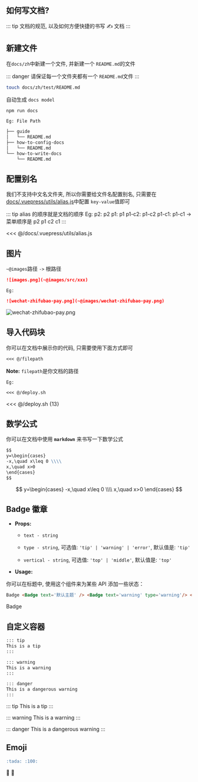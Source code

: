 ## 如何写文档? <Badge text='Important' type='warning'/>

::: tip
文档的规范, 以及如何方便快捷的书写 ✍️ 文档
:::

## 新建文件

在`docs/zh`中新建一个文件, 并新建一个 `README.md`的文件

::: danger
请保证每一个文件夹都有一个 `README.md`文件
:::

```sh
touch docs/zh/test/README.md
```

自动生成 `docs model`
```sh
npm run docs
```

`Eg: File Path`

```sh
├── guide
│   └── README.md
├── how-to-config-docs
│   └── README.md
└── how-to-write-docs
    └── README.md
```

## 配置别名

我们不支持中文名文件夹, 所以你需要给文件名配置别名, 只需要在[docs/.vuepress/utils/alias.js](#docs/.vuepress/utils/alias.js)中配置 `key-value`值即可

::: tip
alias 的顺序就是文档的顺序
Eg:
  p2: p2
  p1: p1
  p1-c2: p1-c2
  p1-c1: p1-c1
  -> 菜单顺序是
  p2
  p1
    c2
    c1
:::

<<< @/docs/.vuepress/utils/alias.js

## 图片

`~@images`路径 `->` 根路径

```md
![images.png](~@images/src/xxx)
```

`Eg:`

```md
![wechat-zhifubao-pay.png](~@images/wechat-zhifubao-pay.png)
```

![wechat-zhifubao-pay.png](~@images/wechat-zhifubao-pay.png)

## 导入代码块

你可以在文档中展示你的代码, 只需要使用下面方式即可

```md {highlight number}
<<< @/filepath
```

**Note:** `filepath`是你文档的路径

`Eg:`

```md {1}
<<< @/deploy.sh
```

<<< @/deploy.sh {13}

## 数学公式

你可以在文档中使用 **`markdown`** 来书写一下数学公式

```md
$$
y=\begin{cases}
-x,\quad x\leq 0 \\\\
x,\quad x>0
\end{cases}
$$
```

$$
y=\begin{cases}
-x,\quad x\leq 0 \\\\
x,\quad x>0
\end{cases}
$$

## Badge 徽章

- **Props:**

  - `text - string`

  - `type - string`, 可选值: `'tip' | 'warning' | 'error'`, 默认值是: `'tip'`

  - `vertical - string`, 可选值: `'top' | 'middle'`, 默认值是: `'top'`

- **Usage:**

你可以在标题中, 使用这个组件来为某些 API 添加一些状态：

```md
Badge <Badge text='默认主题' /> <Badge text='warning' type='warning'/> <Badge text='error' type='error'/>
```

Badge <Badge text='默认主题' /> <Badge text='warning' type='warning'/> <Badge text='error' type='error'/>

## 自定义容器

```md
::: tip
This is a tip
:::

::: warning
This is a warning
:::

::: danger
This is a dangerous warning
:::
```

::: tip
This is a tip
:::

::: warning
This is a warning
:::

::: danger
This is a dangerous warning
:::

## Emoji

```md
:tada: :100:
```

:tada: :100:
